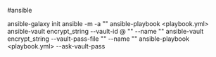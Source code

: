 #ansible

ansible-galaxy init <role-name>
ansible <hostname> -m <module> -a "<options>"
ansible-playbook <playbook.yml>
ansible-vault encrypt_string --vault-id <name>@<password-file-name> "<string>" --name "<variable>"
ansible-vault encrypt_string --vault-pass-file <password-file-name> "<string>" --name "<variable>"
ansible-playbook <playbook.yml> --ask-vault-pass

